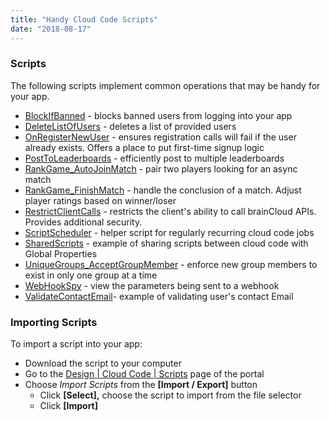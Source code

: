 ```yaml
---
title: "Handy Cloud Code Scripts"
date: "2018-08-17"
---
```


### Scripts

The following scripts implement common operations that may be handy for your app.

- [BlockIfBanned](https://staging.getbraincloud.com/apidocs/cloud-code-central/handy-cloud-code-scripts/example-blockifbanned-script/) - blocks banned users from logging into your app
- [DeleteListOfUsers](https://staging.getbraincloud.com/apidocs/cloud-code-central/handy-cloud-code-scripts/deletelistofusers-script/) - deletes a list of provided users
- [OnRegisterNewUser](https://staging.getbraincloud.com/apidocs/cloud-code-central/handy-cloud-code-scripts/onregisternewuser-script/) - ensures registration calls will fail if the user already exists. Offers a place to put first-time signup logic
- [PostToLeaderboards](https://staging.getbraincloud.com/apidocs/cloud-code-central/handy-cloud-code-scripts/example-posttoleaderboards-script/) - efficiently post to multiple leaderboards
- [RankGame\_AutoJoinMatch](https://staging.getbraincloud.com/apidocs/cloud-code-central/handy-cloud-code-scripts/rankgame_autojoinmatch/) - pair two players looking for an async match
- [RankGame\_FinishMatch](https://staging.getbraincloud.com/apidocs/cloud-code-central/handy-cloud-code-scripts/rankgame_finishmatch/) - handle the conclusion of a match. Adjust player ratings based on winner/loser
- [RestrictClientCalls](https://staging.getbraincloud.com/apidocs/cloud-code-central/handy-cloud-code-scripts/restrictclientcalls-script/) - restricts the client's ability to call brainCloud APIs. Provides additional security.
- [ScriptScheduler](https://staging.getbraincloud.com/apidocs/cloud-code-central/handy-cloud-code-scripts/scriptscheduler-script/) - helper script for regularly recurring cloud code jobs
- [SharedScripts](https://staging.getbraincloud.com/apidocs/cloud-code-central/handy-cloud-code-scripts/sharedscripts/) - example of sharing scripts between cloud code with Global Properties
- [UniqueGroups\_AcceptGroupMember](https://staging.getbraincloud.com/apidocs/cloud-code-central/handy-cloud-code-scripts/uniquegroups_acceptgroupmember-script/) - enforce new group members to exist in only one group at a time
- [WebHookSpy](https://staging.getbraincloud.com/apidocs/cloud-code-central/handy-cloud-code-scripts/webhookspy-script/) - view the parameters being sent to a webhook
- [ValidateContactEmail](https://staging.getbraincloud.com/apidocs/cloud-code-central/handy-cloud-code-scripts/validatecontactemail-script/)\- example of validating user's contact Email

### Importing Scripts

To import a script into your app:

- Download the script to your computer
- Go to the [Design | Cloud Code | Scripts](https://portal.braincloudservers.com/admin/dashboard#/development/serverscripts-edit) page of the portal
- Choose _Import Scripts_ from the **\[Import / Export\]** button
    - Click **\[Select\],** choose the script to import from the file selector
    - Click **\[Import\]**

<DocCardList />